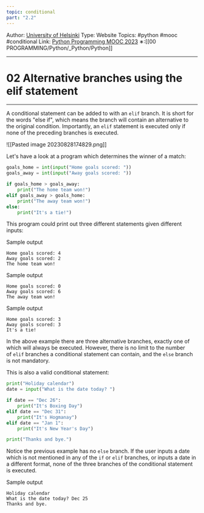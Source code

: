 ```yaml
---
topic: conditional
part: "2.2"
---
```

Author: [University of Helsinki](https://programming-23.mooc.fi/)
Type: Website
Topics: #python #mooc #conditional
Link: [Python Programming MOOC 2023](https://programming-23.mooc.fi/)
∗:[[00 PROGRAMMING/Python/_Python/Python]] 

---
# 02 Alternative branches using the elif statement

--- 
A conditional statement can be added to with an `elif` branch. It is short for the words "else if", which means the branch will contain an alternative to the original condition. Importantly, an `elif` statement is executed only if none of the preceding branches is executed.

![[Pasted image 20230828174829.png]]

Let's have a look at a program which determines the winner of a match:

```python
goals_home = int(input("Home goals scored: "))
goals_away = int(input("Away goals scored: "))

if goals_home > goals_away:
    print("The home team won!")
elif goals_away > goals_home:
    print("The away team won!")
else:
    print("It's a tie!")
```

This program could print out three different statements given different inputs:

Sample output

```
Home goals scored: 4 
Away goals scored: 2 
The home team won!
```
Sample output

```
Home goals scored: 0 
Away goals scored: 6 
The away team won!
```
Sample output

```
Home goals scored: 3 
Away goals scored: 3 
It's a tie!
```

In the above example there are three alternative branches, exactly one of which will always be executed. However, there is no limit to the number of `elif` branches a conditional statement can contain, and the `else` branch is not mandatory.

This is also a valid conditional statement:

```python
print("Holiday calendar")
date = input("What is the date today? ")

if date == "Dec 26":
    print("It's Boxing Day")
elif date == "Dec 31":
    print("It's Hogmanay")
elif date == "Jan 1":
    print("It's New Year's Day")

print("Thanks and bye.")
```

Notice the previous example has no `else` branch. If the user inputs a date which is not mentioned in any of the `if` or `elif` branches, or inputs a date in a different format, none of the three branches of the conditional statement is executed.

Sample output

```
Holiday calendar 
What is the date today? Dec 25 
Thanks and bye.
```

